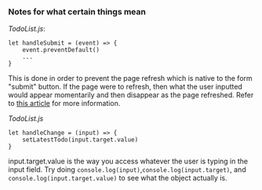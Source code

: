 ### Notes for what certain things mean
*TodoList.js*:
```
let handleSubmit = (event) => {
    event.preventDefault()
    ...
}
```
This is done in order to prevent the page refresh which is native to the form "submit" button. If the page were to refresh, then what the user inputted would appear momentarily and then disappear as the page refreshed. Refer to [this article](https://www.robinwieruch.de/react-preventdefault) for more information.

*TodoList.js*
```
let handleChange = (input) => {
    setLatestTodo(input.target.value)
}
```
input.target.value is the way you access whatever the user is typing in the input field. Try doing `console.log(input)`,`console.log(input.target)`, and `console.log(input.target.value)` to see what the object actually is.
